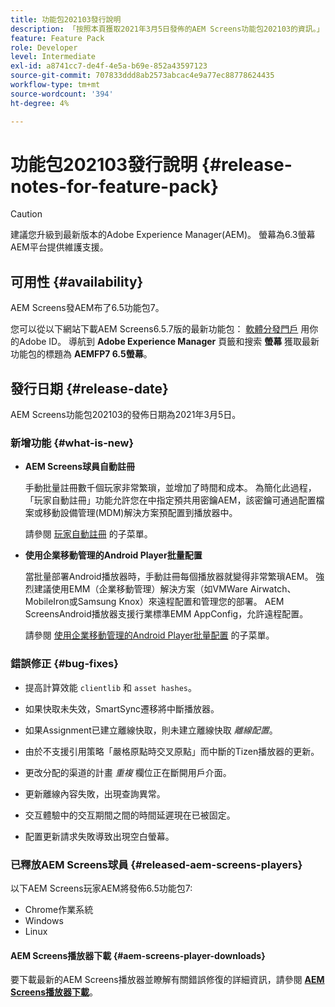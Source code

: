 ```yaml
---
title: 功能包202103發行說明
description: 「按照本頁獲取2021年3月5日發佈的AEM Screens功能包202103的資訊。」
feature: Feature Pack
role: Developer
level: Intermediate
exl-id: a8741cc7-de4f-4e5a-b69e-852a43597123
source-git-commit: 707833ddd8ab2573abcac4e9a77ec88778624435
workflow-type: tm+mt
source-wordcount: '394'
ht-degree: 4%

---
```


# 功能包202103發行說明 {#release-notes-for-feature-pack}

>[!CAUTION]
>建議您升級到最新版本的Adobe Experience Manager(AEM)。 螢幕為6.3螢幕AEM平台提供維護支援。

## 可用性 {#availability}

AEM Screens發AEM布了6.5功能包7。

您可以從以下網站下載AEM Screens6.5.7版的最新功能包： [軟體分發門戶](https://experience.adobe.com/#/downloads/content/software-distribution/en/aem.html) 用你的Adobe ID。 導航到 **Adobe Experience Manager** 頁籤和搜索 **螢幕** 獲取最新功能包的標題為 **AEMFP7 6.5螢幕**。

## 發行日期 {#release-date}

AEM Screens功能包202103的發佈日期為2021年3月5日。

### 新增功能 {#what-is-new}

* **AEM Screens球員自動註冊**

   手動批量註冊數千個玩家非常繁瑣，並增加了時間和成本。 為簡化此過程，「玩家自動註冊」功能允許您在中指定預共用密鑰AEM，該密鑰可通過配置檔案或移動設備管理(MDM)解決方案預配置到播放器中。

   請參閱 [玩家自動註冊](/help/user-guide/auto-registration-players.md) 的子菜單。


* **使用企業移動管理的Android Player批量配置**

   當批量部署Android播放器時，手動註冊每個播放器就變得非常繁瑣AEM。 強烈建議使用EMM（企業移動管理）解決方案（如VMWare Airwatch、MobileIron或Samsung Knox）來遠程配置和管理您的部署。 AEM ScreensAndroid播放器支援行業標準EMM AppConfig，允許遠程配置。

   請參閱 [使用企業移動管理的Android Player批量配置](/help/user-guide/implementing-android-player.md#implementation) 的子菜單。


### 錯誤修正 {#bug-fixes}

* 提高計算效能 `clientlib` 和 `asset hashes`。

* 如果快取未失效，SmartSync遷移將中斷播放器。

* 如果Assignment已建立離線快取，則未建立離線快取 *離線配置*。

* 由於不支援引用策略「嚴格原點時交叉原點」而中斷的Tizen播放器的更新。

* 更改分配的渠道的計畫 *重複* 欄位正在斷開用戶介面。

* 更新離線內容失敗，出現查詢異常。

* 交互體驗中的交互期間之間的時間延遲現在已被固定。

* 配置更新請求失敗導致出現空白螢幕。

### 已釋放AEM Screens球員 {#released-aem-screens-players}

以下AEM Screens玩家AEM將發佈6.5功能包7:

* Chrome作業系統
* Windows
* Linux

#### AEM Screens播放器下載  {#aem-screens-player-downloads}

要下載最新的AEM Screens播放器並瞭解有關錯誤修復的詳細資訊，請參閱 **[AEM Screens播放器下載](https://download.macromedia.com/screens/index.html)**。
